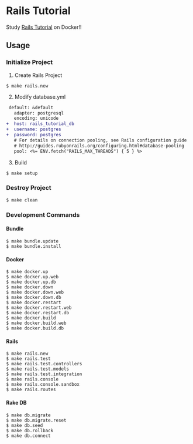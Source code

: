 # Rails Tutorial
Study [Rails Tutorial](https://railstutorial.jp/chapters/beginning?version=5.1) on Docker!!

## Usage
### Initialize Project
1. Create Rails Project

```
$ make rails.new
```

2. Modify database.yml

```diff
 default: &default
   adapter: postgresql
   encoding: unicode
+  host: rails_tutorial_db
+  username: postgres
+  password: postgres
   # For details on connection pooling, see Rails configuration guide
   # http://guides.rubyonrails.org/configuring.html#database-pooling
   pool: <%= ENV.fetch("RAILS_MAX_THREADS") { 5 } %>
```

3. Build

```
$ make setup
```

### Destroy Project
```
$ make clean
```

### Development Commands
#### Bundle
```
$ make bundle.update
$ make bundle.install
```

#### Docker
```
$ make docker.up
$ make docker.up.web
$ make docker.up.db
$ make docker.down
$ make docker.down.web
$ make docker.down.db
$ make docker.restart
$ make docker.restart.web
$ make docker.restart.db
$ make docker.build
$ make docker.build.web
$ make docker.build.db
```

#### Rails
```
$ make rails.new
$ make rails.test
$ make rails.test.controllers
$ make rails.test.models
$ make rails.test.integration
$ make rails.console
$ make rails.console.sandbox
$ make rails.routes
```

#### Rake DB
```
$ make db.migrate
$ make db.migrate.reset
$ make db.seed
$ make db.rollback
$ make db.connect
```
